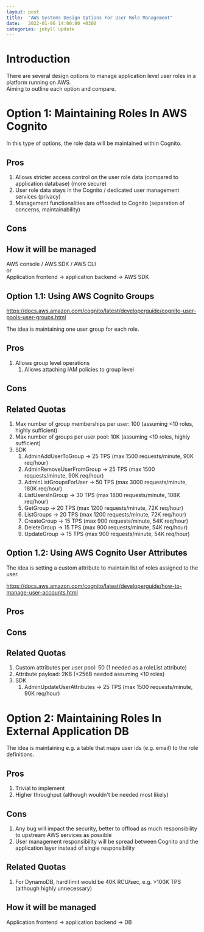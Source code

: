 ```yaml
---
layout: post
title:  "AWS Systems Design Options For User Role Management"
date:   2022-01-06 14:00:00 +0300
categories: jekyll update
---
```


# Introduction

There are several design options to manage application level user roles in a platform running on AWS.  
Aiming to outline each option and compare.  

# Option 1: Maintaining Roles In AWS Cognito

In this type of options, the role data will be maintained within Cognito.

## Pros
1. Allows stricter access control on the user role data (compared to application database) (more secure)
1. User role data stays in the Cognito / dedicated user management services (privacy)
1. Management functionalities are offloaded to Cognito (separation of concerns, maintainability)

## Cons

## How it will be managed

AWS console / AWS SDK / AWS CLI  
or  
Application frontend -> application backend -> AWS SDK  

## Option 1.1: Using AWS Cognito Groups

https://docs.aws.amazon.com/cognito/latest/developerguide/cognito-user-pools-user-groups.html  

The idea is maintaining one user group for each role.  

## Pros

1. Allows group level operations  
    1. Allows attaching IAM policies to group level

## Cons

## Related Quotas
1. Max number of group memberships per user: 100 (assuming <10 roles, highly sufficient)
1. Max number of groups per user pool: 10K (assuming <10 roles, highly sufficient)
1. SDK
    1. AdminAddUserToGroup -> 25 TPS (max 1500 requests/minute, 90K req/hour)
    1. AdminRemoveUserFromGroup -> 25 TPS (max 1500 requests/minute, 90K req/hour)
    1. AdminListGroupsForUser -> 50 TPS (max 3000 requests/minute, 180K req/hour)
    1. ListUsersInGroup -> 30 TPS (max 1800 requests/minute, 108K req/hour)
    1. GetGroup -> 20 TPS (max 1200 requests/minute, 72K req/hour)
    1. ListGroups -> 20 TPS (max 1200 requests/minute, 72K req/hour)
    1. CreateGroup -> 15 TPS (max 900 requests/minute, 54K req/hour)
    1. DeleteGroup -> 15 TPS (max 900 requests/minute, 54K req/hour)
    1. UpdateGroup -> 15 TPS (max 900 requests/minute, 54K req/hour)


## Option 1.2: Using AWS Cognito User Attributes

The idea is setting a custom attribute to maintain list of roles assigned to the user.  

https://docs.aws.amazon.com/cognito/latest/developerguide/how-to-manage-user-accounts.html  

## Pros

## Cons

## Related Quotas
1. Custom attributes per user pool: 50 (1 needed as a roleList attribute)
1. Attribute payload: 2KB (<256B needed assuming <10 roles)
1. SDK
    1. AdminUpdateUserAttributes -> 25 TPS (max 1500 requests/minute, 90K req/hour)

# Option 2: Maintaining Roles In External Application DB

The idea is maintaining e.g. a table that maps user ids (e.g. email) to the role definitions.  

## Pros
1. Trivial to implement
1. Higher throughput (although wouldn't be needed most likely)

## Cons
1. Any bug will impact the security, better to offload as much responsibility to upstream AWS services as possible
1. User management responsibility will be spread between Cognito and the application layer instead of single responsibility

## Related Quotas
1. For DynamoDB, hard limit would be 40K RCU/sec, e.g. >100K TPS (although highly unnecessary)

## How it will be managed

Application frontend -> application backend -> DB